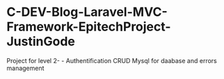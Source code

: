 # C-DEV-Blog-Laravel-MVC-Framework-EpitechProject-JustinGode
Project for level 2- - Authentification CRUD Mysql for daabase and errors management
